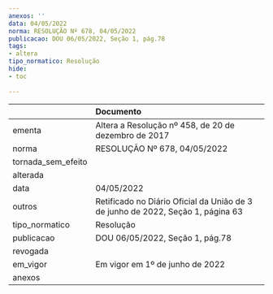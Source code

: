 ```yaml
---
anexos: ''
data: 04/05/2022
norma: RESOLUÇÃO Nº 678, 04/05/2022
publicacao: DOU 06/05/2022, Seção 1, pág.78
tags:
- altera
tipo_normatico: Resolução
hide: 
- toc 
 
---
```


|                    | Documento                                                                       |
|:-------------------|:--------------------------------------------------------------------------------|
| ementa             | Altera a Resolução nº 458, de 20 de dezembro de 2017                            |
| norma              | RESOLUÇÃO Nº 678, 04/05/2022                                                    |
| tornada_sem_efeito |                                                                                 |
| alterada           |                                                                                 |
| data               | 04/05/2022                                                                      |
| outros             | Retificado no Diário Oficial da União de 3 de junho de 2022, Seção 1, página 63 |
| tipo_normatico     | Resolução                                                                       |
| publicacao         | DOU 06/05/2022, Seção 1, pág.78                                                 |
| revogada           |                                                                                 |
| em_vigor           | Em vigor em 1º de junho de 2022                                                 |
| anexos             |                                                                                 |